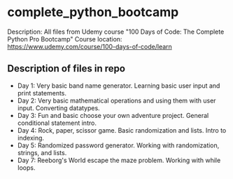 # complete_python_bootcamp
Description: All files from Udemy course "100 Days of Code: The Complete Python Pro Bootcamp"
Course location: https://www.udemy.com/course/100-days-of-code/learn

## Description of files in repo
* Day 1: Very basic band name generator. Learning basic user input and print statements.
* Day 2: Very basic mathematical operations and using them with user input. Converting datatypes.
* Day 3: Fun and basic choose your own adventure project. General conditional statement intro.
* Day 4: Rock, paper, scissor game. Basic randomization and lists. Intro to indexing.
* Day 5: Randomized password generator. Working with randomization, strings, and lists.
* Day 7: Reeborg's World escape the maze problem. Working with while loops.
